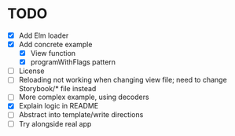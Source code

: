 # TODO
- [X] Add Elm loader
- [X] Add concrete example
  - [X] View function
  - [X] programWithFlags pattern
- [ ] License
- [ ] Reloading not working when changing view file; need to change Storybook/* file instead
- [ ] More complex example, using decoders
- [X] Explain logic in README
- [ ] Abstract into template/write directions
- [ ] Try alongside real app
